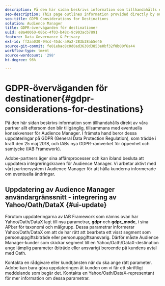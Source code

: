 ```yaml
---
description: På den här sidan beskrivs information som tillhandahålls direkt av våra partner allt eftersom den blir tillgänglig, tillsammans med eventuella konsekvenser för Audience Manager. I främsta hand beror dessa uppdateringar på GDPR (General Data Protection Regulation), som trädde i kraft den 25 maj 2018, och IABs nya GDPR-ramverket för öppenhet och samtycke (IAB Framework).
seo-description: This page outlines information provided directly by our partners, as it becomes available, along with any implications related to your Audience Manager practice. Key implications for partners making these updates are the result of GDPR (General Data Protection Regulation), which went into effect on May 25th, 2018 and the new IAB GDPR Transparency & Consent Framework (IAB Framework).
seo-title: GDPR Considerations for Destinations
solution: Audience Manager
title: GDPR-överväganden för destinationer
uuid: e8a40060-086c-4f03-b48c-9c903acb7891
feature: Data Governance & Privacy
exl-id: ff2aa030-94cd-45dc-a9a2-283b38ab5e46
source-git-commit: fe01ebac8c0d0ad3630d3853e0bf32f0b00f6a44
workflow-type: tm+mt
source-wordcount: '298'
ht-degree: 96%

---
```


# GDPR-överväganden för destinationer{#gdpr-considerations-for-destinations}

På den här sidan beskrivs information som tillhandahålls direkt av våra partner allt eftersom den blir tillgänglig, tillsammans med eventuella konsekvenser för Audience Manager. I främsta hand beror dessa uppdateringar på GDPR (General Data Protection Regulation), som trädde i kraft den 25 maj 2018, och IABs nya GDPR-ramverket för öppenhet och samtycke (IAB Framework).

Adobe-partners äger sina affärsprocesser och kan ibland besluta att uppdatera integreringskraven för Audience Manager. Vi arbetar aktivt med vårt partnersystem i Audience Manager för att hålla kunderna informerade om eventuella ändringar.

<!-- ## Audience Manager Partner Updates - ID Syncs {#partner-updates-id-syncs}

Some partners, as listed in the table below, have changed their integration requirements with Audience Manager to include support based on the IAB Framework, in order to comply with GDPR standards.

<table id="table_335A470D4F10434E9CF587089FB54B0C"> 
 <thead> 
  <tr> 
   <th colname="col1" class="entry"> <p>Partner Name </p> </th> 
   <th colname="col2" class="entry"> <p>Expected Impact </p> </th> 
   <th colname="col3" class="entry"> <p>Status of the change </p> </th> 
  </tr>
 </thead>
 <tbody> 
  <tr> 
   <td colname="col1"> <p>Yahoo/Oath/DataX </p> </td> 
   <td colname="col2"> <p>ID syncs for users in the European Union are dropped by the partner </p> </td> 
   <td colname="col3"> <p>Live since May 22nd 2018 </p> </td> 
  </tr> 
  <tr> 
   <td colname="col1"> <p>Trade Desk </p> </td> 
   <td colname="col2"> <p>ID syncs for users in the European Union are dropped by the partner </p> </td> 
   <td colname="col3"> <p>Not live yet </p> </td> 
  </tr> 
  <tr> 
   <td colname="col1"> <p>Rubicon </p> </td> 
   <td colname="col2"> <p>ID syncs for users in the European Union are dropped by the partner </p> </td> 
   <td colname="col3"> <p>Not live yet </p> </td> 
  </tr> 
  <tr> 
   <td colname="col1"> <p>LiveRamp </p> </td> 
   <td colname="col2"> <p>ID syncs for users in the European Union are dropped by the partner </p> </td> 
   <td colname="col3"> <p>Not live yet </p> </td> 
  </tr> 
 </tbody> 
</table> -->

## Uppdatering av Audience Manager användargränssnitt - integrering av Yahoo/Oath/DataX {#ui-update}

Förutom uppdateringarna av IAB Framework som nämns ovan har Yahoo/Oath/DataX lagt till nya parametrar, **gdpr** och **gdpr_mode**, i sina API:er för taxonomi och målgrupp. Dessa parametrar informerar Yahoo/Oath/DataX om att de har rätt att bearbeta ett visst segment som personuppgiftsbiträde eller personuppgiftsansvarig. Därför måste Audience Manager-kunder som skickar segment till en Yahoo/Oath/DataX-destination ange lämplig parameter (biträde eller ansvarig) beroende på kundens avtal med Oath.

Kontakta en rådgivare eller kundtjänsten när du ska ange rätt parameter. Adobe kan bara göra uppdateringen åt kunden om vi får ett skriftligt meddelande som begär det. Kontakta en Yahoo/Oath/DataX-representant för mer information om dessa parametrar.
